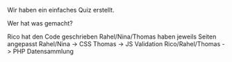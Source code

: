 Wir haben ein einfaches Quiz erstellt.

Wer hat was gemacht?

Rico hat den Code geschrieben
Rahel/Nina/Thomas haben jeweils Seiten angepasst
Rahel/Nina -> CSS 
Thomas -> JS Validation
Rico/Rahel/Thomas -> PHP Datensammlung

